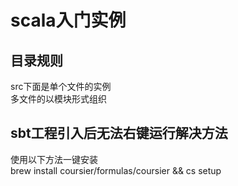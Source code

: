 # scala入门实例

## 目录规则

src下面是单个文件的实例  
多文件的以模块形式组织  

## sbt工程引入后无法右键运行解决方法

使用以下方法一键安装  
brew install coursier/formulas/coursier && cs setup